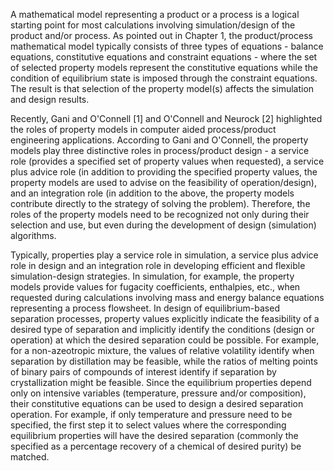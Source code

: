 A mathematical model representing a product or a process is a logical starting point for most calculations involving simulation/design of the product and/or process. As pointed out in Chapter 1, the product/process mathematical model typically consists of three types of equations - balance equations, constitutive equations and constraint equations - where the set of selected property models represent the constitutive equations while the condition of equilibrium state is imposed through the constraint equations. The result is that selection of the property model(s) affects the simulation and design results.

Recently, Gani and O'Connell [1] and O'Connell and Neurock [2] highlighted the roles of property models in computer aided process/product engineering applications. According to Gani and O'Connell, the property models play three distinctive roles in process/product design - a service role (provides a specified set of property values when requested), a service plus advice role (in addition to providing the specified property values, the property models are used to advise on the feasibility of operation/design), and an integration role (in addition to the above, the property models contribute directly to the strategy of solving the problem). Therefore, the roles of the property models need to be recognized not only during their selection and use, but even during the development of design (simulation) algorithms.

Typically, properties play a service role in simulation, a service plus advice role in design and an integration role in developing efficient and flexible simulation-design strategies. In simulation, for example, the property models provide values for fugacity coefficients, enthalpies, etc., when requested during calculations involving mass and energy balance equations representing a process flowsheet. In design of equilibrium-based separation processes, property values explicitly indicate the feasibility of a desired type of separation and implicitly identify the conditions (design or operation) at which the desired separation could be possible. For example, for a non-azeotropic mixture, the values of relative volatility identify when separation by distillation may be feasible, while the ratios of melting points of binary pairs of compounds of interest identify if separation by crystallization might be feasible. Since the equilibrium properties depend only on intensive variables (temperature, pressure and/or composition), their constitutive equations can be used to design a desired separation operation. For example, if only temperature and pressure need to be specified, the first step it to select values where the corresponding equilibrium properties will have the desired separation (commonly the specified as a percentage recovery of a chemical of desired purity) be matched. 